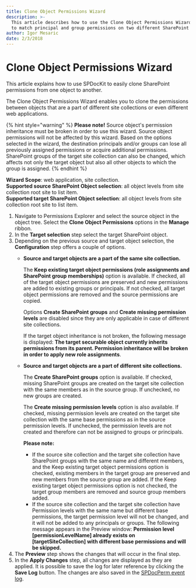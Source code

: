 ```yaml
---
title: Clone Object Permissions Wizard
description: >-
  This article describes how to use the Clone Object Permissions Wizard in order
  to match principal and group permissions on two different SharePoint objects.
author: Igor Mesaric
date: 2/3/2018
---
```


# Clone Object Permissions Wizard

This article explains how to use SPDocKit to easily clone SharePoint permissions from one object to another.

The Clone Object Permissions Wizard enables you to clone the permissions between objects that are a part of different site collections or even different web applications.

{% hint style="warning" %}
**Please note!** Source object's permission inheritance must be broken in order to use this wizard. Source object permissions will not be affected by this wizard. Based on the options selected in the wizard, the destination principals and/or groups can lose all previously assigned permissions or acquire additional permissions. SharePoint groups of the target site collection can also be changed, which affects not only the target object but also all other objects to which the group is assigned.
{% endhint %}

**Wizard Scope**: web application, site collection.  
**Supported source SharePoint Object selection**: all object levels from site collection root site to list item.  
**Supported target SharePoint Object selection**: all object levels from site collection root site to list item.

1. Navigate to Permissions Explorer and select the source object in the object tree. Select the **Clone Object Permissions** options in the **Manage** ribbon.
2. In the **Target selection** step select the target SharePoint object.
3. Depending on the previous source and target object selection, the **Configuration** step offers a couple of options.
   * **Source and target objects are a part of the same site collection.**

     The **Keep existing target object permissions \(role assignments and SharePoint group memberships\)** option is available. If checked, all of the target object permissions are preserved and new permissions are added to existing groups or principals. If not checked, all target object permissions are removed and the source permissions are copied.

     Options **Create SharePoint groups** and **Create missing permission levels** are disabled since they are only applicable in case of different site collections.

     If the target object inheritance is not broken, the following message is displayed: **The target securable object currently inherits permissions from its parent. Permission inheritance will be broken in order to apply new role assignments**.

   * **Source and target objects are a part of different site collections.**

     The **Create SharePoint groups** option is available. If checked, missing SharePoint groups are created on the target site collection with the same members as in the source group. If unchecked, no new groups are created.

     The **Create missing permission levels** option is also available. If checked, missing permission levels are created on the target site collection with the same base permissions as in the source permission levels. If unchecked, the permission levels are not created and therefore can not be assigned to groups or principals.

     **Please note:**

     * If the source site collection and the target site collection have SharePoint groups with the same name and different members, and the Keep existing target object permissions option is checked, existing members in the target group are preserved and new members from the source group are added. If the Keep existing target object permissions option is not checked, the target group members are removed and source group members added.
     * If the source site collection and the target site collection have Permission levels with the same name but different base permissions, the target permission level will not be changed, and it will not be added to any principals or groups. The following message appears in the Preview window: **Permission level \[permissionLevelName\] already exists on \[targetSiteCollection\] with different base permissions and will be skipped.**
4. The **Preview** step shows the changes that will occur in the final step.
5. In the **Apply Changes** step, all changes are displayed as they are applied. It is possible to save the log for later reference by clicking the **Save Log** button. The changes are also saved in the [SPDocPerm event log](../permission-management/spdockit-permission-management-event-log.md).

